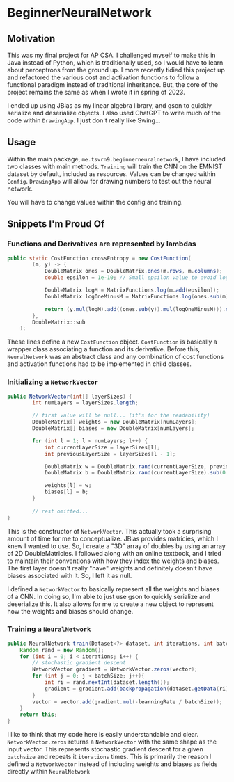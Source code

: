 # BeginnerNeuralNetwork
## Motivation
This was my final project for AP CSA. I challenged myself to make this in Java instead of Python, which is traditionally used, so I would have to learn about perceptrons from the ground up. 
I more recently tidied this project up and refactored the various cost and activation functions to follow a functional paradigm instead of traditional inheritance.
But, the core of the project remains the same as when I wrote it in spring of 2023.

I ended up using JBlas as my linear algebra library, and gson to quickly serialize and deserialize objects. 
I also used ChatGPT to write much of the code within `DrawingApp`. I just don't really like Swing...
## Usage
Within the main package, `me.tsvrn9.beginnerneuralnetwork`, I have included two classes with main methods.
`Training` will train the CNN on the EMNIST dataset by default, included as resources. Values can be changed within `Config`. 
`DrawingApp` will allow for drawing numbers to test out the neural network.

You will have to change values within the config and training.

## Snippets I'm Proud Of
### Functions and Derivatives are represented by lambdas
```java
public static CostFunction crossEntropy = new CostFunction(
        (m, y) -> {
            DoubleMatrix ones = DoubleMatrix.ones(m.rows, m.columns);
            double epsilon = 1e-10; // Small epsilon value to avoid logarithm of zero

            DoubleMatrix logM = MatrixFunctions.log(m.add(epsilon));
            DoubleMatrix logOneMinusM = MatrixFunctions.log(ones.sub(m).add(epsilon));

            return (y.mul(logM).add((ones.sub(y)).mul(logOneMinusM))).neg();
        },
        DoubleMatrix::sub
    );
```
These lines define a new `CostFunction` object. 
`CostFunction` is basically a wrapper class associating a function and its derivative.
Before this, `NeuralNetwork` was an abstract class and any combination of cost functions and activation
functions had to be implemented in child classes.
### Initializing a `NetworkVector`
```java
public NetworkVector(int[] layerSizes) {
        int numLayers = layerSizes.length;

        // first value will be null... (it's for the readability)
        DoubleMatrix[] weights = new DoubleMatrix[numLayers];
        DoubleMatrix[] biases = new DoubleMatrix[numLayers];

        for (int l = 1; l < numLayers; l++) {
            int currentLayerSize = layerSizes[l];
            int previousLayerSize = layerSizes[l - 1];

            DoubleMatrix w = DoubleMatrix.rand(currentLayerSize, previousLayerSize).sub(0.5);
            DoubleMatrix b = DoubleMatrix.rand(currentLayerSize).sub(0.5);

            weights[l] = w;
            biases[l] = b;
        }
        
        // rest omitted...
}
```
This is the constructor of `NetworkVector`. This actually took a surprising amount of time for me to conceptualize.
JBlas provides matricies, which I knew I wanted to use. So, I create a "3D" array of doubles by using an array of 2D DoubleMatricies.
I followed along with an online textbook, and I tried to maintain their conventions with how they index the weights and biases.
The first layer doesn't really "have" weights and definitely doesn't have biases associated with it.
So, I left it as null.

I defined a `NetworkVector` to basically represent all the weights and biases of a CNN.
In doing so, I'm able to just use gson to quickly serialize and deserialize this. 
It also allows for me to create a new object to represent how the weights and biases should change.
### Training a `NeuralNetwork`
```java
public NeuralNetwork train(Dataset<?> dataset, int iterations, int batchSize, double learningRate) {
    Random rand = new Random();
    for (int i = 0; i < iterations; i++) {
        // stochastic gradient descent
        NetworkVector gradient = NetworkVector.zeros(vector);
        for (int j = 0; j < batchSize; j++){
            int ri = rand.nextInt(dataset.length());
            gradient = gradient.add(backpropagation(dataset.getData(ri),dataset.getLabelMatrix(ri)));
        }
        vector = vector.add(gradient.mul(-learningRate / batchSize));
    }
    return this;
}
```
I like to think that my code here is easily understandable and clear. 
`NetworkVector.zeros` returns a `NetworkVector` with the same shape as the input vector.
This represents stochastic gradient descent for a given `batchsize` and repeats it `iterations` times.
This is primarily the reason I defined a `NetworkVector` instead 
of including weights and biases as fields directly within `NeuralNetwork`